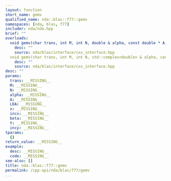 ```yaml
---
layout: function
short_name: gemv
qualified_name: nda::blas::f77::gemv
namespaces: [nda, blas, f77]
includer: nda/nda.hpp
brief: ""
overloads:
  void gemv(char trans, int M, int N, double & alpha, const double * A, int & LDA, const double * x, int incx, double & beta, double * Y, int incy):
    desc: ""
    source: nda/blas/interface/cxx_interface.hpp
  void gemv(char trans, int M, int N, std::complex<double> & alpha, const std::complex<double> * A, int & LDA, const std::complex<double> * x, int incx, std::complex<double> & beta, std::complex<double> * Y, int incy):
    desc: ""
    source: nda/blas/interface/cxx_interface.hpp
desc: ""
params:
  trans: __MISSING__
  M: __MISSING__
  N: __MISSING__
  alpha: __MISSING__
  A: __MISSING__
  LDA: __MISSING__
  x: __MISSING__
  incx: __MISSING__
  beta: __MISSING__
  Y: __MISSING__
  incy: __MISSING__
tparams:
  {}
return_value: __MISSING__
example:
  desc: __MISSING__
  code: __MISSING__
see-also: []
title: nda::blas::f77::gemv
permalink: /cpp-api/nda/blas/f77/gemv
...
```



